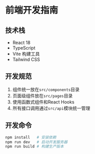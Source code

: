# 前端开发指南

## 技术栈
- React 18
- TypeScript
- Vite 构建工具
- Tailwind CSS

## 开发规范
1. 组件统一放在`src/components`目录
2. 页面级组件放在`src/pages`目录
3. 使用函数式组件和React Hooks
4. 所有接口调用通过`src/api`模块统一管理

## 开发命令
```bash
npm install   # 安装依赖
npm run dev   # 启动开发服务器
npm run build # 构建生产版本
```